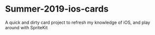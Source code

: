 # Summer-2019-ios-cards
A quick and dirty card project to refresh my knowledge of iOS, and play around with SpriteKit
